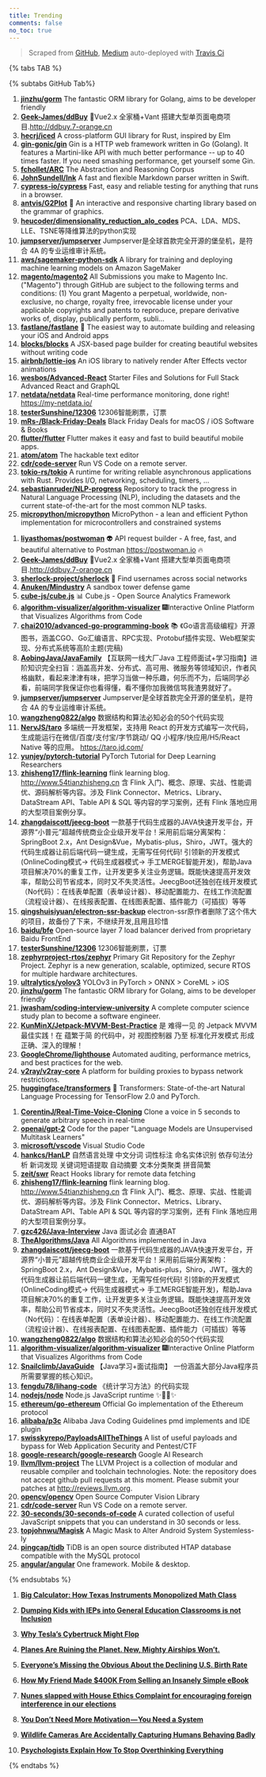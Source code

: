 ```yaml
---
title: Trending
comments: false
no_toc: true
---
```


> Scraped from [GitHub](https://github.com/trending), [Medium](https://medium.com/topic/popular)
auto-deployed with [Travis Ci](https://travis-ci.org/)

{% tabs TAB %}
<!-- tab GitHub -->
{% subtabs GitHub Tab%}
<!-- tab Daily -->
1. [**jinzhu/gorm**](https://github.com/jinzhu/gorm)
The fantastic ORM library for Golang, aims to be developer friendly
2. [**Geek-James/ddBuy**](https://github.com/Geek-James/ddBuy)
🎉Vue2.x 全家桶+Vant 搭建大型单页面电商项目.http://ddbuy.7-orange.cn
3. [**hecrj/iced**](https://github.com/hecrj/iced)
A cross-platform GUI library for Rust, inspired by Elm
4. [**gin-gonic/gin**](https://github.com/gin-gonic/gin)
Gin is a HTTP web framework written in Go (Golang). It features a Martini-like API with much better performance -- up to 40 times faster. If you need smashing performance, get yourself some Gin.
5. [**fchollet/ARC**](https://github.com/fchollet/ARC)
The Abstraction and Reasoning Corpus
6. [**JohnSundell/Ink**](https://github.com/JohnSundell/Ink)
A fast and flexible Markdown parser written in Swift.
7. [**cypress-io/cypress**](https://github.com/cypress-io/cypress)
Fast, easy and reliable testing for anything that runs in a browser.
8. [**antvis/G2Plot**](https://github.com/antvis/G2Plot)
🍡 An interactive and responsive charting library based on the grammar of graphics.
9. [**heucoder/dimensionality_reduction_alo_codes**](https://github.com/heucoder/dimensionality_reduction_alo_codes)
PCA、LDA、MDS、LLE、TSNE等降维算法的python实现
10. [**jumpserver/jumpserver**](https://github.com/jumpserver/jumpserver)
Jumpserver是全球首款完全开源的堡垒机，是符合 4A 的专业运维审计系统。
11. [**aws/sagemaker-python-sdk**](https://github.com/aws/sagemaker-python-sdk)
A library for training and deploying machine learning models on Amazon SageMaker
12. [**magento/magento2**](https://github.com/magento/magento2)
All Submissions you make to Magento Inc. ("Magento") through GitHub are subject to the following terms and conditions: (1) You grant Magento a perpetual, worldwide, non-exclusive, no charge, royalty free, irrevocable license under your applicable copyrights and patents to reproduce, prepare derivative works of, display, publically perform, subli…
13. [**fastlane/fastlane**](https://github.com/fastlane/fastlane)
🚀 The easiest way to automate building and releasing your iOS and Android apps
14. [**blocks/blocks**](https://github.com/blocks/blocks)
A JSX-based page builder for creating beautiful websites without writing code
15. [**airbnb/lottie-ios**](https://github.com/airbnb/lottie-ios)
An iOS library to natively render After Effects vector animations
16. [**wesbos/Advanced-React**](https://github.com/wesbos/Advanced-React)
Starter Files and Solutions for Full Stack Advanced React and GraphQL
17. [**netdata/netdata**](https://github.com/netdata/netdata)
Real-time performance monitoring, done right! https://my-netdata.io/
18. [**testerSunshine/12306**](https://github.com/testerSunshine/12306)
12306智能刷票，订票
19. [**mRs-/Black-Friday-Deals**](https://github.com/mRs-/Black-Friday-Deals)
Black Friday Deals for macOS / iOS Software & Books
20. [**flutter/flutter**](https://github.com/flutter/flutter)
Flutter makes it easy and fast to build beautiful mobile apps.
21. [**atom/atom**](https://github.com/atom/atom)
The hackable text editor
22. [**cdr/code-server**](https://github.com/cdr/code-server)
Run VS Code on a remote server.
23. [**tokio-rs/tokio**](https://github.com/tokio-rs/tokio)
A runtime for writing reliable asynchronous applications with Rust. Provides I/O, networking, scheduling, timers, ...
24. [**sebastianruder/NLP-progress**](https://github.com/sebastianruder/NLP-progress)
Repository to track the progress in Natural Language Processing (NLP), including the datasets and the current state-of-the-art for the most common NLP tasks.
25. [**micropython/micropython**](https://github.com/micropython/micropython)
MicroPython - a lean and efficient Python implementation for microcontrollers and constrained systems
<!-- endtab -->
<!-- tab Weekly -->
1. [**liyasthomas/postwoman**](https://github.com/liyasthomas/postwoman)
👽 API request builder - A free, fast, and beautiful alternative to Postman https://postwoman.io 🔥
2. [**Geek-James/ddBuy**](https://github.com/Geek-James/ddBuy)
🎉Vue2.x 全家桶+Vant 搭建大型单页面电商项目.http://ddbuy.7-orange.cn
3. [**sherlock-project/sherlock**](https://github.com/sherlock-project/sherlock)
🔎 Find usernames across social networks
4. [**Anuken/Mindustry**](https://github.com/Anuken/Mindustry)
A sandbox tower defense game
5. [**cube-js/cube.js**](https://github.com/cube-js/cube.js)
📊 Cube.js - Open Source Analytics Framework
6. [**algorithm-visualizer/algorithm-visualizer**](https://github.com/algorithm-visualizer/algorithm-visualizer)
🎆Interactive Online Platform that Visualizes Algorithms from Code
7. [**chai2010/advanced-go-programming-book**](https://github.com/chai2010/advanced-go-programming-book)
📚 《Go语言高级编程》开源图书，涵盖CGO、Go汇编语言、RPC实现、Protobuf插件实现、Web框架实现、分布式系统等高阶主题(完稿)
8. [**AobingJava/JavaFamily**](https://github.com/AobingJava/JavaFamily)
【互联网一线大厂Java 工程师面试+学习指南】进阶知识完全扫盲：涵盖高并发、分布式、高可用、微服务等领域知识，作者风格幽默，看起来津津有味，把学习当做一种乐趣，何乐而不为，后端同学必看，前端同学我保证你也看得懂，看不懂你加我微信骂我渣男就好了。
9. [**jumpserver/jumpserver**](https://github.com/jumpserver/jumpserver)
Jumpserver是全球首款完全开源的堡垒机，是符合 4A 的专业运维审计系统。
10. [**wangzheng0822/algo**](https://github.com/wangzheng0822/algo)
数据结构和算法必知必会的50个代码实现
11. [**NervJS/taro**](https://github.com/NervJS/taro)
多端统一开发框架，支持用 React 的开发方式编写一次代码，生成能运行在微信/百度/支付宝/字节跳动/ QQ 小程序/快应用/H5/React Native 等的应用。 https://taro.jd.com/
12. [**yunjey/pytorch-tutorial**](https://github.com/yunjey/pytorch-tutorial)
PyTorch Tutorial for Deep Learning Researchers
13. [**zhisheng17/flink-learning**](https://github.com/zhisheng17/flink-learning)
flink learning blog. http://www.54tianzhisheng.cn 含 Flink 入门、概念、原理、实战、性能调优、源码解析等内容。涉及 Flink Connector、Metrics、Library、DataStream API、Table API & SQL 等内容的学习案例，还有 Flink 落地应用的大型项目案例分享。
14. [**zhangdaiscott/jeecg-boot**](https://github.com/zhangdaiscott/jeecg-boot)
一款基于代码生成器的JAVA快速开发平台，开源界“小普元”超越传统商业企业级开发平台！采用前后端分离架构：SpringBoot 2.x，Ant Design&Vue，Mybatis-plus，Shiro，JWT。强大的代码生成器让前后端代码一键生成，无需写任何代码! 引领新的开发模式(OnlineCoding模式-> 代码生成器模式-> 手工MERGE智能开发)，帮助Java项目解决70%的重复工作，让开发更多关注业务逻辑。既能快速提高开发效率，帮助公司节省成本，同时又不失灵活性。JeecgBoot还独创在线开发模式（No代码）：在线表单配置（表单设计器）、移动配置能力、在线工作流配置（流程设计器）、在线报表配置、在线图表配置、插件能力（可插拔）等等
15. [**qingshuisiyuan/electron-ssr-backup**](https://github.com/qingshuisiyuan/electron-ssr-backup)
electron-ssr原作者删除了这个伟大的项目，故备份了下来，不继续开发,且用且珍惜
16. [**baidu/bfe**](https://github.com/baidu/bfe)
Open-source layer 7 load balancer derived from proprietary Baidu FrontEnd
17. [**testerSunshine/12306**](https://github.com/testerSunshine/12306)
12306智能刷票，订票
18. [**zephyrproject-rtos/zephyr**](https://github.com/zephyrproject-rtos/zephyr)
Primary Git Repository for the Zephyr Project. Zephyr is a new generation, scalable, optimized, secure RTOS for multiple hardware architectures.
19. [**ultralytics/yolov3**](https://github.com/ultralytics/yolov3)
YOLOv3 in PyTorch > ONNX > CoreML > iOS
20. [**jinzhu/gorm**](https://github.com/jinzhu/gorm)
The fantastic ORM library for Golang, aims to be developer friendly
21. [**jwasham/coding-interview-university**](https://github.com/jwasham/coding-interview-university)
A complete computer science study plan to become a software engineer.
22. [**KunMinX/Jetpack-MVVM-Best-Practice**](https://github.com/KunMinX/Jetpack-MVVM-Best-Practice)
是 难得一见 的 Jetpack MVVM 最佳实践！在 蕴繁于简 的代码中，对 视图控制器 乃至 标准化开发模式 形成正确、深入的理解！
23. [**GoogleChrome/lighthouse**](https://github.com/GoogleChrome/lighthouse)
Automated auditing, performance metrics, and best practices for the web.
24. [**v2ray/v2ray-core**](https://github.com/v2ray/v2ray-core)
A platform for building proxies to bypass network restrictions.
25. [**huggingface/transformers**](https://github.com/huggingface/transformers)
🤗 Transformers: State-of-the-art Natural Language Processing for TensorFlow 2.0 and PyTorch.
<!-- endtab -->
<!-- tab Monthly -->
1. [**CorentinJ/Real-Time-Voice-Cloning**](https://github.com/CorentinJ/Real-Time-Voice-Cloning)
Clone a voice in 5 seconds to generate arbitrary speech in real-time
2. [**openai/gpt-2**](https://github.com/openai/gpt-2)
Code for the paper "Language Models are Unsupervised Multitask Learners"
3. [**microsoft/vscode**](https://github.com/microsoft/vscode)
Visual Studio Code
4. [**hankcs/HanLP**](https://github.com/hankcs/HanLP)
自然语言处理 中文分词 词性标注 命名实体识别 依存句法分析 新词发现 关键词短语提取 自动摘要 文本分类聚类 拼音简繁
5. [**zeit/swr**](https://github.com/zeit/swr)
React Hooks library for remote data fetching
6. [**zhisheng17/flink-learning**](https://github.com/zhisheng17/flink-learning)
flink learning blog. http://www.54tianzhisheng.cn 含 Flink 入门、概念、原理、实战、性能调优、源码解析等内容。涉及 Flink Connector、Metrics、Library、DataStream API、Table API & SQL 等内容的学习案例，还有 Flink 落地应用的大型项目案例分享。
7. [**gzc426/Java-Interview**](https://github.com/gzc426/Java-Interview)
Java 面试必会 直通BAT
8. [**TheAlgorithms/Java**](https://github.com/TheAlgorithms/Java)
All Algorithms implemented in Java
9. [**zhangdaiscott/jeecg-boot**](https://github.com/zhangdaiscott/jeecg-boot)
一款基于代码生成器的JAVA快速开发平台，开源界“小普元”超越传统商业企业级开发平台！采用前后端分离架构：SpringBoot 2.x，Ant Design&Vue，Mybatis-plus，Shiro，JWT。强大的代码生成器让前后端代码一键生成，无需写任何代码! 引领新的开发模式(OnlineCoding模式-> 代码生成器模式-> 手工MERGE智能开发)，帮助Java项目解决70%的重复工作，让开发更多关注业务逻辑。既能快速提高开发效率，帮助公司节省成本，同时又不失灵活性。JeecgBoot还独创在线开发模式（No代码）：在线表单配置（表单设计器）、移动配置能力、在线工作流配置（流程设计器）、在线报表配置、在线图表配置、插件能力（可插拔）等等
10. [**wangzheng0822/algo**](https://github.com/wangzheng0822/algo)
数据结构和算法必知必会的50个代码实现
11. [**algorithm-visualizer/algorithm-visualizer**](https://github.com/algorithm-visualizer/algorithm-visualizer)
🎆Interactive Online Platform that Visualizes Algorithms from Code
12. [**Snailclimb/JavaGuide**](https://github.com/Snailclimb/JavaGuide)
【Java学习+面试指南】 一份涵盖大部分Java程序员所需要掌握的核心知识。
13. [**fengdu78/lihang-code**](https://github.com/fengdu78/lihang-code)
《统计学习方法》的代码实现
14. [**nodejs/node**](https://github.com/nodejs/node)
Node.js JavaScript runtime ✨🐢🚀✨
15. [**ethereum/go-ethereum**](https://github.com/ethereum/go-ethereum)
Official Go implementation of the Ethereum protocol
16. [**alibaba/p3c**](https://github.com/alibaba/p3c)
Alibaba Java Coding Guidelines pmd implements and IDE plugin
17. [**swisskyrepo/PayloadsAllTheThings**](https://github.com/swisskyrepo/PayloadsAllTheThings)
A list of useful payloads and bypass for Web Application Security and Pentest/CTF
18. [**google-research/google-research**](https://github.com/google-research/google-research)
Google AI Research
19. [**llvm/llvm-project**](https://github.com/llvm/llvm-project)
The LLVM Project is a collection of modular and reusable compiler and toolchain technologies. Note: the repository does not accept github pull requests at this moment. Please submit your patches at http://reviews.llvm.org.
20. [**opencv/opencv**](https://github.com/opencv/opencv)
Open Source Computer Vision Library
21. [**cdr/code-server**](https://github.com/cdr/code-server)
Run VS Code on a remote server.
22. [**30-seconds/30-seconds-of-code**](https://github.com/30-seconds/30-seconds-of-code)
A curated collection of useful JavaScript snippets that you can understand in 30 seconds or less.
23. [**topjohnwu/Magisk**](https://github.com/topjohnwu/Magisk)
A Magic Mask to Alter Android System Systemless-ly
24. [**pingcap/tidb**](https://github.com/pingcap/tidb)
TiDB is an open source distributed HTAP database compatible with the MySQL protocol
25. [**angular/angular**](https://github.com/angular/angular)
One framework. Mobile & desktop.
<!-- endtab -->
{% endsubtabs %}
<!-- endtab --><!-- tab Medium -->
1. [**Big Calculator: How Texas Instruments Monopolized Math Class**](https://gen.medium.com/big-calculator-how-texas-instruments-monopolized-math-class-67ee165045dc?source=topic_page---------------------------20)

2. [**Dumping Kids with IEPs into General Education Classrooms is not Inclusion**](https://medium.com/age-of-awareness/dumping-kids-with-ieps-into-general-education-classrooms-is-not-inclusion-2874f0f657c1?source=topic_page---------0------------------1)

3. [**Why Tesla’s Cybertruck Might Flop**](https://onezero.medium.com/why-teslas-cybertruck-might-flop-58284683e781?source=topic_page---------1------------------1)

4. [**Planes Are Ruining the Planet. New, Mighty Airships Won’t.**](https://onezero.medium.com/planes-are-ruining-the-planet-new-mighty-airships-wont-d8eb39418acc?source=topic_page---------2------------------1)

5. [**Everyone’s Missing the Obvious About the Declining U.S. Birth Rate**](https://gen.medium.com/everyones-missing-the-obvious-when-it-comes-to-the-declining-u-s-birth-rate-679abebb854b?source=topic_page---------4------------------1)

6. [**How My Friend Made $400K From Selling an Insanely Simple eBook**](https://medium.com/better-marketing/how-my-friend-made-400k-from-selling-an-insanely-simple-ebook-3c40ad6a5bb8?source=topic_page---------5------------------1)

7. [**Nunes slapped with House Ethics Complaint for encouraging foreign interference in our elections**](https://medium.com/@TheDemCoalition/nunes-slapped-with-house-ethics-complaint-for-encouraging-foreign-interference-in-our-elections-9bc44abcc826?source=topic_page---------6------------------1)

8. [**You Don’t Need More Motivation — You Need a System**](https://forge.medium.com/you-dont-need-more-motivation-you-need-a-system-84f4bf12c4bb?source=topic_page---------7------------------1)

9. [**Wildlife Cameras Are Accidentally Capturing Humans Behaving Badly**](https://onezero.medium.com/wildlife-cameras-are-accidentally-capturing-humans-behaving-badly-5c363b080b91?source=topic_page---------8------------------1)

10. [**Psychologists Explain How To Stop Overthinking Everything**](https://medium.com/kaizen-habits/psychologists-explain-how-to-stop-overthinking-everything-e527962a393?source=topic_page---------9------------------1)

<!-- endtab -->
{% endtabs %}
